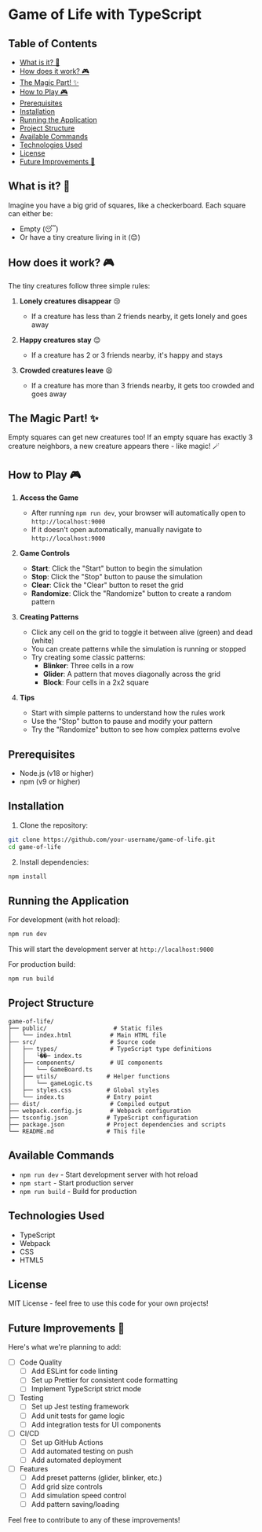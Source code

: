 # Game of Life with TypeScript

## Table of Contents
- [What is it? 🤔](#what-is-it-)
- [How does it work? 🎮](#how-does-it-work-)
- [The Magic Part! ✨](#the-magic-part-)
- [How to Play 🎮](#how-to-play-)
- [Prerequisites](#prerequisites)
- [Installation](#installation)
- [Running the Application](#running-the-application)
- [Project Structure](#project-structure)
- [Available Commands](#available-commands)
- [Technologies Used](#technologies-used)
- [License](#license)
- [Future Improvements 🚀](#future-improvements-)

## What is it? 🤔

Imagine you have a big grid of squares, like a checkerboard. Each square can either be:
- Empty (😴)
- Or have a tiny creature living in it (😊)

## How does it work? 🎮

The tiny creatures follow three simple rules:

1. **Lonely creatures disappear** 😢
   - If a creature has less than 2 friends nearby, it gets lonely and goes away

2. **Happy creatures stay** 😊
   - If a creature has 2 or 3 friends nearby, it's happy and stays

3. **Crowded creatures leave** 😫
   - If a creature has more than 3 friends nearby, it gets too crowded and goes away

## The Magic Part! ✨

Empty squares can get new creatures too! If an empty square has exactly 3 creature neighbors, a new creature appears there - like magic! 🪄

## How to Play 🎮

1. **Access the Game**
   - After running `npm run dev`, your browser will automatically open to `http://localhost:9000`
   - If it doesn't open automatically, manually navigate to `http://localhost:9000`

2. **Game Controls**
   - **Start**: Click the "Start" button to begin the simulation
   - **Stop**: Click the "Stop" button to pause the simulation
   - **Clear**: Click the "Clear" button to reset the grid
   - **Randomize**: Click the "Randomize" button to create a random pattern

3. **Creating Patterns**
   - Click any cell on the grid to toggle it between alive (green) and dead (white)
   - You can create patterns while the simulation is running or stopped
   - Try creating some classic patterns:
     - **Blinker**: Three cells in a row
     - **Glider**: A pattern that moves diagonally across the grid
     - **Block**: Four cells in a 2x2 square

4. **Tips**
   - Start with simple patterns to understand how the rules work
   - Use the "Stop" button to pause and modify your pattern
   - Try the "Randomize" button to see how complex patterns evolve

## Prerequisites

- Node.js (v18 or higher)
- npm (v9 or higher)

## Installation

1. Clone the repository:
```bash
git clone https://github.com/your-username/game-of-life.git
cd game-of-life
```

2. Install dependencies:
```bash
npm install
```

## Running the Application

For development (with hot reload):
```bash
npm run dev
```

This will start the development server at `http://localhost:9000`

For production build:
```bash
npm run build
```

## Project Structure
```
game-of-life/
├── public/                   # Static files
│   └── index.html           # Main HTML file
├── src/                     # Source code
│   ├── types/               # TypeScript type definitions
│   │   └��─ index.ts
│   ├── components/          # UI components
│   │   └── GameBoard.ts
│   ├── utils/              # Helper functions
│   │   └── gameLogic.ts
│   ├── styles.css          # Global styles
│   └── index.ts            # Entry point
├── dist/                    # Compiled output
├── webpack.config.js        # Webpack configuration
├── tsconfig.json           # TypeScript configuration
├── package.json            # Project dependencies and scripts
└── README.md               # This file
```

## Available Commands

- `npm run dev` - Start development server with hot reload
- `npm start` - Start production server
- `npm run build` - Build for production

## Technologies Used

- TypeScript
- Webpack
- CSS
- HTML5

## License

MIT License - feel free to use this code for your own projects!

## Future Improvements 🚀

Here's what we're planning to add:

- [ ] Code Quality
  - [ ] Add ESLint for code linting
  - [ ] Set up Prettier for consistent code formatting
  - [ ] Implement TypeScript strict mode

- [ ] Testing
  - [ ] Set up Jest testing framework
  - [ ] Add unit tests for game logic
  - [ ] Add integration tests for UI components

- [ ] CI/CD
  - [ ] Set up GitHub Actions
  - [ ] Add automated testing on push
  - [ ] Add automated deployment

- [ ] Features
  - [ ] Add preset patterns (glider, blinker, etc.)
  - [ ] Add grid size controls
  - [ ] Add simulation speed control
  - [ ] Add pattern saving/loading

Feel free to contribute to any of these improvements!